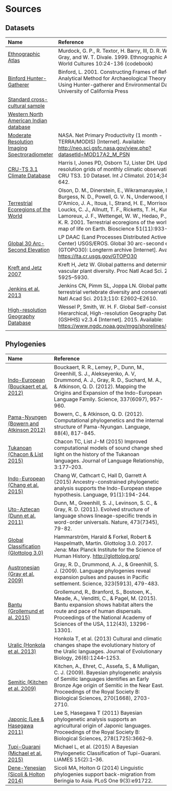 # Sources


## Datasets

| Name                                                            | Reference                                                                                                                                                                                                                                                                                                                                                                                  |
|:----------------------------------------------------------------|:-------------------------------------------------------------------------------------------------------------------------------------------------------------------------------------------------------------------------------------------------------------------------------------------------------------------------------------------------------------------------------------------|
| [Ethnographic Atlas](datasets/EA)                               | Murdock, G. P., R. Textor, H. Barry, III, D. R. White, J. P. Gray, and W. T. Divale. 1999. Ethnographic Atlas. World Cultures 10:24-136 (codebook)                                                                                                                                                                                                                                         |
| [Binford Hunter-Gatherer](datasets/Binford)                     | Binford, L. 2001. Constructing Frames of Reference: An Analytical Method for Archaeological Theory Building Using Hunter-gatherer and Environmental Data Sets. University of California Press                                                                                                                                                                                              |
| [Standard cross-cultural sample](datasets/SCCS)                 |                                                                                                                                                                                                                                                                                                                                                                                            |
| [Western North American Indian database](datasets/WNAI)         |                                                                                                                                                                                                                                                                                                                                                                                            |
| [Moderate Resolution Imaging Spectroradiometer](datasets/MODIS) | NASA. Net Primary Productivity (1 month - TERRA/MODIS) [Internet]. Available: http://neo.sci.gsfc.nasa.gov/view.php?datasetId=MOD17A2_M_PSN                                                                                                                                                                                                                                                |
| [CRU-TS 3.1 Climate Database](datasets/CRUTS)                   | Harris I, Jones PD, Osborn TJ, Lister DH. Updated high resolution grids of monthly climatic observations–the CRU TS3. 10 Dataset. Int J Climatol. 2014;34: 623–642.                                                                                                                                                                                                                        |
| [Terrestrial Ecoregions of the World](datasets/TEOW)            | Olson, D. M., Dinerstein, E., Wikramanayake, E. D., Burgess, N. D., Powell, G. V. N., Underwood, E. C., D'Amico, J. A., Itoua, I., Strand, H. E., Morrison, J. C., Loucks, C. J., Allnutt, T. F., Ricketts, T. H., Kura, Y., Lamoreux, J. F., Wettengel, W. W., Hedao, P., Kassem, K. R. 2001. Terrestrial ecoregions of the world: a new map of life on Earth. Bioscience 51(11):933-938. |
| [Global 30 Arc-Second Elevation](datasets/GTOPO30)              | LP DAAC (Land Processes Distributed Active Archive Center) USGS/EROS. Global 30 arc-second elevation (GTOPO30): Longterm archive [Internet]. Available: https://lta.cr.usgs.gov/GTOPO30                                                                                                                                                                                                    |
| [Kreft and Jetz 2007](datasets/Kreft)                           | Kreft H, Jetz W. Global patterns and determinants of vascular plant diversity. Proc Natl Acad Sci. 2007;104: 5925–5930.                                                                                                                                                                                                                                                                    |
| [Jenkins et al. 2013](datasets/Jenkins)                         | Jenkins CN, Pimm SL, Joppa LN. Global patterns of terrestrial vertebrate diversity and conservation. Proc Natl Acad Sci. 2013;110: E2602–E2610.                                                                                                                                                                                                                                            |
| [High-resolution Geography Database](datasets/GSHHS)            | Wessel P, Smith, W. H. F. Global Self-consistent, Hierarchical, High-resolution Geography Database (GSHHS) v2.3.4 [Internet]. 2015. Available: https://www.ngdc.noaa.gov/mgg/shorelines/gshhs.html                                                                                                                                                                                         |

## Phylogenies

| Name                                                                           | Reference                                                                                                                                                                                                                                                           |
|:-------------------------------------------------------------------------------|:--------------------------------------------------------------------------------------------------------------------------------------------------------------------------------------------------------------------------------------------------------------------|
| [Indo-European (Bouckaert et al. 2012)](phylogenies/bouckaert_et_al2012)       | Bouckaert, R. R., Lemey, P., Dunn, M., Greenhill, S. J., Alekseyenko, A. V, Drummond, A. J., Gray, R. D., Suchard, M. A., & Atkinson, Q. D. (2012). Mapping the Origins and Expansion of the Indo-European Language Family. Science, 337(6097), 957-960.            |
| [Pama-Nyungen (Bowern and Atkinson 2012)](phylogenies/bowern_and_atkinson2012) | Bowern, C., & Atkinson, Q. D. (2012). Computational phylogenetics and the internal structure of Pama-Nyungan. Language, 88(4), 817-845.                                                                                                                             |
| [Tukanoan (Chacon & List 2015)](phylogenies/chacon_and_list2015)               | Chacon TC, List J-M (2015) Improved computational models of sound change shed light on the history of the Tukanoan languages. Journal of Language Relationship, 3:177–203.                                                                                          |
| [Indo-European (Chang et al. 2015)](phylogenies/chang_et_al2015)               | Chang W, Cathcart C, Hall D, Garrett A (2015) Ancestry-constrained phylogenetic analysis supports the Indo-European steppe hypothesis. Language, 91(1):194-244.                                                                                                     |
| [Uto-Aztecan (Dunn et al. 2011)](phylogenies/dunn_et_al2011_utoaztecan)        | Dunn, M., Greenhill, S. J., Levinson, S. C., & Gray, R. D. (2011). Evolved structure of language shows lineage-specific trends in word-order universals. Nature, 473(7345), 79-82.                                                                                  |
| [Global Classification (Glottolog 3.0)](phylogenies/glottolog_global)          | Hammarström, Harald & Forkel, Robert & Haspelmath, Martin. Glottolog 3.0. 2017. Jena: Max Planck Institute for the Science of Human History. http://glottolog.org/                                                                                                  |
| [Austronesian (Gray et al. 2009)](phylogenies/gray_et_al2009)                  | Gray, R. D., Drummond, A. J., & Greenhill, S. J. (2009). Language phylogenies reveal expansion pulses and pauses in Pacific settlement. Science, 323(5913), 479-483.                                                                                                |
| [Bantu (Grollemund et al. 2015)](phylogenies/grollemund_et_al2015)             | Grollemund, R., Branford, S., Bostoen, K., Meade, A., Venditti, C., & Pagel, M. (2015). Bantu expansion shows habitat alters the route and pace of human dispersals. Proceedings of the National Academy of Sciences of the USA, 112(43), 13296-13301.              |
| [Uralic (Honkola et al. 2013)](phylogenies/honkola_et_al2013)                  | Honkola T, et al. (2013) Cultural and climatic changes shape the evolutionary history of the Uralic languages. Journal of Evolutionary Biology, 26(6):1244–1253.                                                                                                    |
| [Semitic (Kitchen et al. 2009)](phylogenies/kitchen_et_al2009)                 | Kitchen, A., Ehret, C., Assefa, S., & Mulligan, C. J. (2009). Bayesian phylogenetic analysis of Semitic languages identifies an Early Bronze Age origin of Semitic in the Near East. Proceedings of the Royal Society B: Biological Sciences, 270(1668), 2703-2710. |
| [Japonic (Lee & Hasegawa 2011)](phylogenies/lee_and_hasegawa2011)              | Lee S, Hasegawa T (2011) Bayesian phylogenetic analysis supports an agricultural origin of Japonic languages. Proceedings of the Royal Society B: Biological Sciences, 278(1725):3662–9.                                                                            |
| [Tupi-Guarani (Michael et al. 2015)](phylogenies/michael_et_al2015)            | Michael L, et al. (2015) A Bayesian Phylogenetic Classification of Tupi-Guarani. LIAMES 15(2):1–36.                                                                                                                                                                 |
| [Dene-Yenesian (Sicoli & Holton 2014)](phylogenies/sicoli_and_holton2014)      | Sicoli MA, Holton G (2014) Linguistic phylogenies support back-migration from Beringia to Asia. PLoS One 9(3):e91722.                                                                                                                                               |